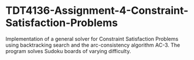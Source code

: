 # TDT4136-Assignment-4-Constraint-Satisfaction-Problems
Implementation of a general solver for Constraint Satisfaction Problems using backtracking search and the arc-consistency algorithm AC-3. The program solves Sudoku boards of varying difficulty.

